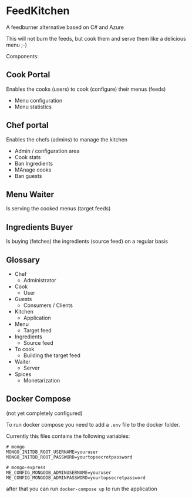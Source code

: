 # FeedKitchen
A feedburner alternative based on C# and Azure

This will not burn the feeds, but cook them and serve them like a delicious menu ;-)

Components:

## Cook Portal
Enables the cooks (users) to cook (configure) their menus (feeds)

* Menu configuration
* Menu statistics


## Chef portal
Enables the chefs (admins) to manage the kitchen

* Admin / configuration area
* Cook stats
* Ban Ingredients 
* MAnage cooks
* Ban guests


## Menu Waiter
Is serving the cooked menus (target feeds)


## Ingredients Buyer
Is buying (fetches) the ingredients (source feed) on a regular basis


## Glossary

* Chef
  * Administrator
* Cook
  * User
* Guests
  * Consumers / Clients
* Kitchen
  * Application
* Menu
  * Target feed
* Ingredients
  * Source feed
* To cook
  * Building the target feed
* Waiter
  * Server
* Spices
  * Monetarization 


## Docker Compose
(not yet completely configured)

To run docker compose you need to add a `.env` file to the docker folder.

Currently this files contains the following variables:

``` env
# mongo
MONGO_INITDB_ROOT_USERNAME=youruser
MONGO_INITDB_ROOT_PASSWORD=yourtopsecretpassword

# mongo-express
ME_CONFIG_MONGODB_ADMINUSERNAME=youruser
ME_CONFIG_MONGODB_ADMINPASSWORD=yourtopsecretpassword
```

after that you can run `docker-compose up` to run the application